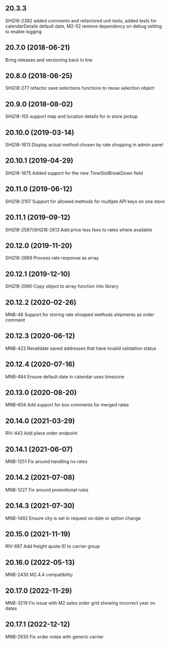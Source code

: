 ## 20.3.3
SHQ16-2392 added comments and refactored unit tests, added tests for calendarDetails default date, M2-52 remove dependency on debug setting to enable logging


## 20.7.0 (2018-06-21)
Bring releases and versioning back in line


## 20.8.0 (2018-06-25)
SHQ18-277 refactor save selections functions to reuse selection object


## 20.9.0 (2018-08-02)
SHQ18-155 support map and location details for in store pickup


## 20.10.0 (2019-03-14)
SHQ18-1613 Display actual method chosen by rate shopping in admin panel


## 20.10.1 (2019-04-29)
SHQ18-1675 Added support for the new TimeSlotBreakDown field


## 20.11.0 (2019-06-12)
SHQ18-2107 Support for allowed methods for multiple API keys on one store


## 20.11.1 (2019-09-12)
SHQ18-2587/SHQ18-2613 Add price less fees to rates where available


## 20.12.0 (2019-11-20)
SHQ18-2869 Process rate response as array


## 20.12.1 (2019-12-10)
SHQ18-2990 Copy object to array function into library


## 20.12.2 (2020-02-26)
MNB-48 Support for storing rate shopped methods shipments as order comment


## 20.12.3 (2020-06-12)
MNB-422 Revalidate saved addresses that have invalid validation status


## 20.12.4 (2020-07-16)
MNB-484 Ensure default date in calendar uses timezone


## 20.13.0 (2020-08-20)
MNB-604 Add support for box comments for merged rates


## 20.14.0 (2021-03-29)
RIV-443 Add place order endpoint


## 20.14.1 (2021-06-07)
MNB-1251 Fix around handling no rates


## 20.14.2 (2021-07-08)
MNB-1227 Fix around promotional rules


## 20.14.3 (2021-07-30)
 MNB-1492 Ensure city is set in request on date or option change 


## 20.15.0 (2021-11-19)
RIV-687 Add freight quote ID to carrier group


## 20.16.0 (2022-05-13)
MNB-2430 M2.4.4 compatibility


## 20.17.0 (2022-11-29)
MNB-3219 Fix issue with M2 sales order grid showing incorrect year on dates


## 20.17.1 (2022-12-12)
MNB-2930 Fix order notes with generic carrier


